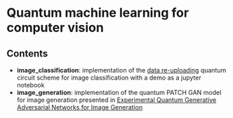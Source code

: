 # Quantum machine learning for computer vision

## Contents

* **image_classification**: implementation of the [data re-uploading](https://arxiv.org/abs/1907.02085) quantum circuit scheme for image classification with a demo as a jupyter notebook 
* **image_generation**: implementation of the quantum PATCH GAN model for image generation presented in [Experimental Quantum Generative Adversarial Networks for Image Generation](https://arxiv.org/abs/2010.06201)
